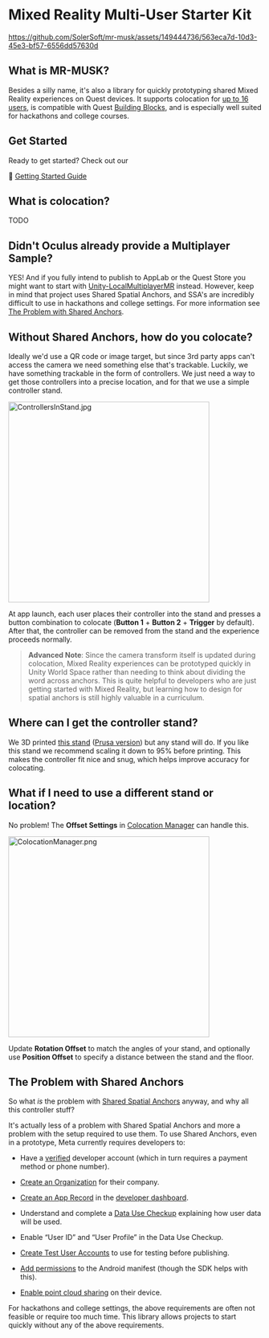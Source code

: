 # Mixed Reality Multi-User Starter Kit

https://github.com/SolerSoft/mr-musk/assets/149444736/563eca7d-10d3-45e3-bf57-6556dd57630d

## What is MR-MUSK?

Besides a silly name, it's also a library for quickly prototyping shared Mixed Reality experiences on Quest devices. It supports colocation for [up to 16 users](https://normcore.io/documentation/essentials/common-questions#how-many-players-can-i-fit-in-a-single-room), is compatible with Quest [Building Blocks](https://developer.oculus.com/documentation/unity/bb-overview/), and is especially well suited for hackathons and college courses.

## Get Started

Ready to get started? Check out our 

🚩 [Getting Started Guide](Docs/GettingStarted.md)

## What is colocation?

TODO

## Didn't Oculus already provide a Multiplayer Sample?

YES! And if you fully intend to publish to AppLab or the Quest Store you might want to start with [Unity-LocalMultiplayerMR](https://github.com/oculus-samples/Unity-LocalMultiplayerMR) instead. However, keep in mind that project uses Shared Spatial Anchors, and SSA's are incredibly difficult to use in hackathons and college settings. For more information see [The Problem with Shared Anchors](#the-problem-with-shared-anchors).

## Without Shared Anchors, how do you colocate?

Ideally we'd use a QR code or image target, but since 3rd party apps can't access the camera we need something else that's trackable. Luckily, we have something trackable in the form of controllers. We just need a way to get those controllers into a precise location, and for that we use a simple controller stand.

<img title="" src="Docs/Images/ControllersInStand.jpg" alt="ControllersInStand.jpg" width="400">

At app launch, each user places their controller into the stand and presses a button combination to colocate (**Button 1** + **Button 2** + **Trigger** by default). After that, the controller can be removed from the stand and the experience proceeds normally.

> **Advanced Note**: Since the camera transform itself is updated during colocation, Mixed Reality experiences can be prototyped quickly in Unity World Space rather than needing to think about dividing the word across anchors. This is quite helpful to developers who are just getting started with Mixed Reality, but learning how to design for spatial anchors is still highly valuable in a curriculum.

## Where can I get the controller stand?

We 3D printed [this stand](https://www.printables.com/model/618477-meta-quest-3-controller-stand) ([Prusa version](https://www.printables.com/model/706332-meta-quest-3-controller-stand)) but any stand will do. If you like this stand we recommend scaling it down to 95% before printing. This makes the controller fit nice and snug, which helps improve accuracy for colocating.

## What if I need to use a different stand or location?

No problem! The **Offset Settings** in [Colocation Manager](Assets/Packages/com.solersoft.mrmusk/Colocation/ColocationManager.cs) can handle this. 

<img src="Docs/Images/ColocationManager.png" title="" alt="ColocationManager.png" width="400">

Update **Rotation Offset** to match the angles of your stand, and optionally use **Position Offset** to specify a distance between the stand and the floor.

## The Problem with Shared Anchors

So what *is* the problem with [Shared Spatial Anchors](https://developer.oculus.com/blog/build-local-multiplayer-experiences-shared-spatial-anchors/) anyway, and why all this controller stuff?

It's actually less of a problem with Shared Spatial Anchors and more a problem with the setup required to use them. To use Shared Anchors, even in a prototype, Meta currently requires developers to:

- Have a [verified](https://developer.oculus.com/policy/developer-verification/) developer account (which in turn requires a payment method or phone number).

- [Create an Organization](https://developer.oculus.com/resources/publish-account-management-intro/) for their company.

- [Create an App Record](https://developer.oculus.com/resources/publish-create-app/) in the [developer dashboard](https://developer.oculus.com/manage).

- Understand and complete a [Data Use Checkup](https://developer.oculus.com/resources/publish-data-use/) explaining how user data will be used.

- Enable “User ID” and “User Profile” in the Data Use Checkup.

- [Create Test User Accounts](https://developer.oculus.com/documentation/unity/unity-shared-spatial-anchors/?intern_source=devblog&intern_content=build-local-multiplayer-experiences-shared-spatial-anchors#create-test-users) to use for testing before publishing.

- [Add permissions](https://developer.oculus.com/documentation/unity/unity-shared-spatial-anchors/?intern_source=devblog&intern_content=build-local-multiplayer-experiences-shared-spatial-anchors#android-manifest) to the Android manifest (though the SDK helps with this).

- [Enable point cloud sharing](https://developer.oculus.com/documentation/unity/unity-shared-spatial-anchors/?intern_source=devblog&intern_content=build-local-multiplayer-experiences-shared-spatial-anchors#ensuring-share-point-cloud-data-is-enabled) on their device.

For hackathons and college settings, the above requirements are often not feasible or require too much time. This library allows projects to start quickly without any of the above requirements.
